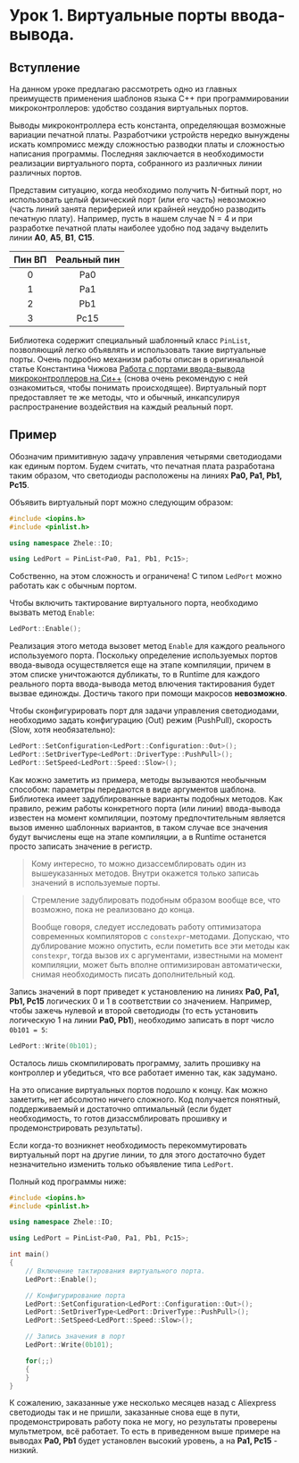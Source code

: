 # Урок 1. Виртуальные порты ввода-вывода.

## Вступление
На данном уроке предлагаю рассмотреть одно из главных преимуществ применения шаблонов языка C++ при
программировании микроконтроллеров: удобство создания виртуальных портов.

Выводы микроконтроллера есть константа, определяющая возможные вариации печатной платы.
Разработчики устройств нередко вынуждены искать компромисс между сложностью разводки платы и сложностью
написания программы. Последняя заключается в необходимости реализации виртуального порта, собранного
из различных линии различных портов.

Представим ситуацию, когда необходимо получить N-битный порт, но использовать целый
физический порт (или его часть) невозможно (часть линий занята периферией или крайней неудобно разводить
печатную плату). Например, пусть в нашем случае N = 4 и при разработке печатной платы наиболее удобно
под задачу выделить линии **A0**, **A5**, **B1**, **C15**.

Пин ВП | Реальный пин
:---:|:---:
0 | Pa0
1 | Pa1
2 | Pb1
3 | Pc15

Библиотека содержит специальный шаблонный класс `PinList`, позволяющий легко объявлять и использовать такие
виртуальные порты. Очень подробно механизм работы описан в оригинальной статье Константина Чижова 
[Работа с портами ввода-вывода микроконтроллеров на Си++](http://easyelectronics.ru/rabota-s-portami-vvoda-vyvoda-mikrokontrollerov-na-si.html) (снова очень рекомендую с ней ознакомиться,
чтобы понимать происходящее). Виртуальный порт предоставляет те же методы, что и обычный, инкапсулируя
распространение воздействия на каждый реальный порт.

## Пример

Обозначим примитивную задачу управления четырями светодиодами как единым портом. Будем считать, что
печатная плата разработана таким образом, что светодиоды расположены на линиях **Pa0, Pa1, Pb1, Pc15**.

Объявить виртуальный порт можно следующим образом:
```c++
#include <iopins.h>
#include <pinlist.h>

using namespace Zhele::IO;

using LedPort = PinList<Pa0, Pa1, Pb1, Pc15>;
```

Собственно, на этом сложность и ограничена! С типом `LedPort` можно работать как с обычным портом.

Чтобы включить тактирование виртуального порта, необходимо вызвать метод `Enable`:
```c++
LedPort::Enable();
```
Реализация этого метода вызовет метод `Enable` для каждого реального используемого порта. Поскольку
определение используемых портов ввода-вывода осуществляется еще на этапе компиляции, причем в этом
списке уничтожаются дубликаты, то в Runtime для каждого реального порта ввода-вывода метод влючения
тактирования будет вызвае единожды. Достичь такого при помощи макросов **невозможно**.

Чтобы сконфигурировать порт для задачи управления светодиодами,
необходимо задать конфигурацию (Out) режим (PushPull), скорость (Slow, хотя необязательно):
```c++
LedPort::SetConfiguration<LedPort::Configuration::Out>();
LedPort::SetDriverType<LedPort::DriverType::PushPull>();
LedPort::SetSpeed<LedPort::Speed::Slow>();
```

Как можно заметить из примера, методы вызываются необычным способом: параметры передаются в виде аргументов
шаблона. Библиотека имеет задублированные варианты подобных методов. Как правило, режим работы конкретного
порта (или линии) ввода-вывода известен на момент компиляции, поэтому предпочтительным является
вызов именно шаблонных вариантов, в таком случае все значения будут вычислены еще на этапе компиляции,
а в Runtime останется просто записать значение в регистр.

> Кому интересно, то можно дизассемблировать один из вышеуказанных методов. Внутри окажется только
> записаь значений в используемые порты.

> Стремление задублировать подобным образом вообще все, что возможно, пока не реализовано до конца.
> 
> Вообще говоря, следует исследовать работу оптимизатора современных компиляторов с `constexpr`-методами.
> Допускаю, что дублирование можно опустить, если пометить все эти методы как `constexpr`, тогда вызов
> их с аргументами, известными на момент компиляции, может быть вполне оптимизирован автоматически,
> снимая необходимость писать дополнительный код.

Запись значений в порт приведет к установлению на линиях **Pa0, Pa1, Pb1, Pc15** логических 0 и 1
в соответствии со значением. Например, чтобы зажечь нулевой и второй светодиоды
(то есть установить логическую 1 на линии **Pa0, Pb1**), необходимо записать в порт число `0b101 = 5`:
```c++
LedPort::Write(0b101);
```

Осталось лишь скомпилировать программу, залить прошивку на контроллер и убедиться, что все работает
именно так, как задумано.

На это описание виртуальных портов подошло к концу. Как можно заметить, нет абсолютно ничего сложного.
Код получается понятный, поддерживаемый и достаточно оптимальный (если будет необходимость, то готов
дизассмблировать прошивку и продемонстрировать результаты).

Если когда-то возникнет необходимость перекоммутировать виртуальный порт на другие линии, то для
этого достаточно будет незначительно изменить только объявление типа `LedPort`.

Полный код программы ниже:
```c++
#include <iopins.h>
#include <pinlist.h>

using namespace Zhele::IO;

using LedPort = PinList<Pa0, Pa1, Pb1, Pc15>;

int main()
{
    // Включение тактирования виртуального порта.
    LedPort::Enable();

    // Конфигурирование порта
    LedPort::SetConfiguration<LedPort::Configuration::Out>();
    LedPort::SetDriverType<LedPort::DriverType::PushPull>();
    LedPort::SetSpeed<LedPort::Speed::Slow>();

    // Запись значения в порт
    LedPort::Write(0b101);

    for(;;)
    {
    }
}
```

К сожалению, заказанные уже несколько месяцев назад с Aliexpress светодиоды так и не пришли, заказанные снова
еще в пути, продемонстрировать работу пока не могу, но результаты проверены мультметром, всё работает.
То есть в приведенном выше примере на выводах **Pa0, Pb1** будет установлен высокий уровень, а на **Pa1, Pc15** - низкий.
